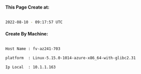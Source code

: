 
   
#### This Page Create at:

```bash

2022-08-10 - 09:17:57 UTC

```

#### Create By Machine:

```bash

Host Name : fv-az241-703

platform  : Linux-5.15.0-1014-azure-x86_64-with-glibc2.31

Ip Local  : 10.1.1.163

```

